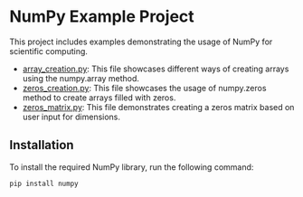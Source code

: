 # NumPy Example Project

This project includes examples demonstrating the usage of NumPy for scientific computing.

- [array_creation.py](array_creation.py): This file showcases different ways of creating arrays using the numpy.array method.
- [zeros_creation.py](zeros_creation.py): This file showcases the usage of numpy.zeros method to create arrays filled with zeros.
- [zeros_matrix.py](zeros_matrix.py): This file demonstrates creating a zeros matrix based on user input for dimensions.

## Installation

To install the required NumPy library, run the following command:

```bash
pip install numpy
```